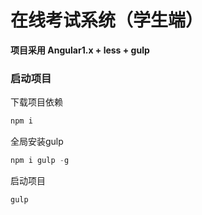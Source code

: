 # 在线考试系统（学生端）

**项目采用 Angular1.x + less + gulp**

### 启动项目

下载项目依赖
``` js
npm i
```

全局安装gulp

``` js
npm i gulp -g
```

启动项目

``` js
gulp
```

